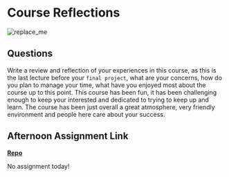 # Course Reflections

![replace_me](https://codeworks.blob.core.windows.net/public/assets/img/illustrations/placeholder.svg)

## Questions

Write a review and reflection of your experiences in this course, as this is the last lecture before your `final project`, what are your concerns, how do you plan to manage your time, what have you enjoyed most about the course up to this point.
    This course has been fun, it has been challenging enough to keep your interested and dedicated to trying to keep up and learn. The course has been just overall a great atmosphere, very friendly environment and people here care about your success.

## Afternoon Assignment Link

**[Repo](https://github.com/GageLasher/<ASSIGNMENT_REPO>)**

No assignment today!
